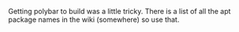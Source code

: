 Getting polybar to build was a little tricky.
There is a list of all the apt package names in the wiki (somewhere) so use that.
